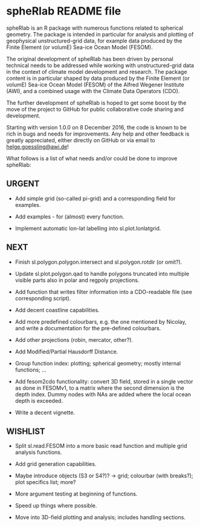 # spheRlab README file

spheRlab is an R package with numerous functions related to spherical geometry. The package is intended in particular for analysis and plotting of geophysical unstructured-grid data, for example data produced by the Finite Element (or volumE) Sea-ice Ocean Model (FESOM).

The original development of spheRlab has been driven by personal technical needs to be addressed while working with unstructured-grid data in the context of climate model development and research. The package content is in particular shaped by data produced by the Finite Element (or volumE) Sea-ice Ocean Model (FESOM) of the Alfred Wegener Institute (AWI), and a combined usage with the Climate Data Operators (CDO).

The further development of spheRlab is hoped to get some boost by the move of the project to GitHub for public collaborative code sharing and development.

Starting with version 1.0.0 on 8 December 2016, the code is known to be rich in bugs and needs for improvements. Any help and other feedback is greatly appreciated, either directly on GitHub or via email to <helge.goessling@awi.de>!

What follows is a list of what needs and/or could be done to improve spheRlab:

## URGENT

* Add simple grid (so-called pi-grid) and a corresponding field for examples.

* Add examples - for (almost) every function.

* Implement automatic lon-lat labelling into sl.plot.lonlatgrid.

## NEXT

* Finish sl.polygon.polygon.intersect and sl.polygon.rotdir (or omit?).

* Update sl.plot.polygon.qad to handle polygons truncated into multiple visible parts also in polar and regpoly projections.

* Add function that writes filter information into a CDO-readable file (see corresponding script).

* Add decent coastline capabilities.

* Add more predefined colourbars, e.g. the one mentioned by Nicolay, and write a documentation for the pre-defined colourbars.

* Add other projections (robin, mercator, other?).

* Add Modified/Partial Hausdorff Distance.

* Group function index: plotting; spherical geometry; mostly internal functions; …

* Add fesom2cdo functionality: convert 3D field, stored in a single vector as done in FESOMv1, to a matrix where the second dimension is the depth index. Dummy nodes with NAs are added where the local ocean depth is exceeded.

* Write a decent vignette.

## WISHLIST

* Split sl.read.FESOM into a more basic read function and multiple grid analysis functions.

* Add grid generation capabilities.

* Maybe introduce objects (S3 or S4?)? -> grid; colourbar (with breaks?); plot specifics list; more?

* More argument testing at beginning of functions.

* Speed up things where possible.

* Move into 3D-field plotting and analysis; includes handling sections.
